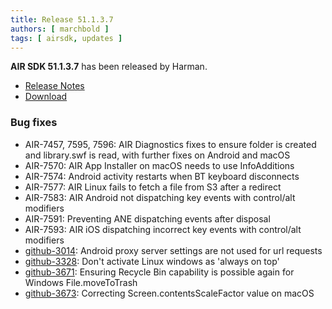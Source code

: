 ```yaml
---
title: Release 51.1.3.7
authors: [ marchbold ]
tags: [ airsdk, updates ]
---
```



**AIR SDK 51.1.3.7** has been released by Harman.  

- [Release Notes](https://airsdk.harman.com/api/versions/51.1.3.7/release-notes/Release_Notes_AIR_SDK_51.1.3.pdf)  
- [Download](https://airsdk.harman.com/download/51.1.3.7)  


### Bug fixes

- AIR-7457, 7595, 7596: AIR Diagnostics fixes to ensure folder is created and library.swf is read, with further fixes on Android and macOS
- AIR-7570: AIR App Installer on macOS needs to use InfoAdditions
- AIR-7574: Android activity restarts when BT keyboard disconnects
- AIR-7577: AIR Linux fails to fetch a file from S3 after a redirect
- AIR-7583: AIR Android not dispatching key events with control/alt modifiers
- AIR-7591: Preventing ANE dispatching events after disposal
- AIR-7593: AIR iOS dispatching incorrect key events with control/alt modifiers
- [github-3014](https://github.com/airsdk/Adobe-Runtime-Support/issues/3014): Android proxy server settings are not used for url requests
- [github-3328](https://github.com/airsdk/Adobe-Runtime-Support/issues/3328): Don't activate Linux windows as 'always on top'
- [github-3671](https://github.com/airsdk/Adobe-Runtime-Support/issues/3671): Ensuring Recycle Bin capability is possible again for Windows File.moveToTrash
- [github-3673](https://github.com/airsdk/Adobe-Runtime-Support/issues/3673): Correcting Screen.contentsScaleFactor value on macOS

